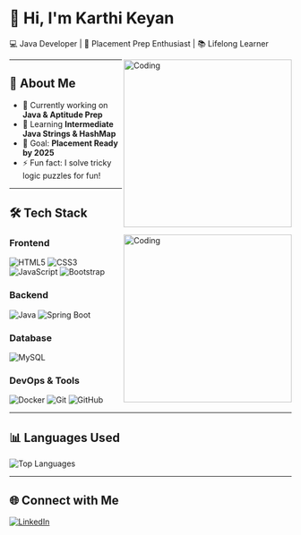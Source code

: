 

# 👋 Hi, I'm Karthi Keyan  
💻 Java Developer | 🚀 Placement Prep Enthusiast | 📚 Lifelong Learner  

<img align="right" alt="Coding" width="300" src="https://media.giphy.com/media/qgQUggAC3Pfv687qPC/giphy.gif">

---

## 📌 About Me
- 🔭 Currently working on **Java & Aptitude Prep**
- 🌱 Learning **Intermediate Java Strings & HashMap**
- 🎯 Goal: **Placement Ready by 2025**
- ⚡ Fun fact: I solve tricky logic puzzles for fun!

---

## 🛠️ Tech Stack

<img align="right" alt="Coding" width="300" src="https://media.giphy.com/media/L8K62iTDkzGX6/giphy.gif">

### **Frontend**
![HTML5](https://img.shields.io/badge/HTML5-E34F26?style=for-the-badge&logo=html5&logoColor=white)
![CSS3](https://img.shields.io/badge/CSS3-1572B6?style=for-the-badge&logo=css3&logoColor=white)
![JavaScript](https://img.shields.io/badge/JavaScript-F7DF1E?style=for-the-badge&logo=javascript&logoColor=black)
![Bootstrap](https://img.shields.io/badge/Bootstrap-563D7C?style=for-the-badge&logo=bootstrap&logoColor=white)

### **Backend**
![Java](https://img.shields.io/badge/Java-ED8B00?style=for-the-badge&logo=java&logoColor=white)
![Spring Boot](https://img.shields.io/badge/Spring%20Boot-6DB33F?style=for-the-badge&logo=springboot&logoColor=white)

### **Database**
![MySQL](https://img.shields.io/badge/MySQL-005C84?style=for-the-badge&logo=mysql&logoColor=white)

### **DevOps & Tools**
![Docker](https://img.shields.io/badge/Docker-2496ED?style=for-the-badge&logo=docker&logoColor=white)
![Git](https://img.shields.io/badge/Git-F05032?style=for-the-badge&logo=git&logoColor=white)
![GitHub](https://img.shields.io/badge/GitHub-100000?style=for-the-badge&logo=github&logoColor=white)


---

## 📊 Languages Used
![Top Languages](https://github-readme-stats.vercel.app/api/top-langs/?username=kathikeyan-007&layout=compact&theme=radical)

---

## 🌐 Connect with Me
[![LinkedIn](https://img.shields.io/badge/-LinkedIn-blue?logo=linkedin&logoColor=white)](YOUR-LINKEDIN-URL)
